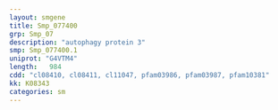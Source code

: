 ```yaml
---
layout: smgene
title: Smp_077400
grp: Smp_07
description: "autophagy protein 3"
smp: Smp_077400.1
uniprot: "G4VTM4"
length:   984
cdd: "cl08410, cl08411, cl11047, pfam03986, pfam03987, pfam10381"
kk: K08343
categories: sm
---
```

